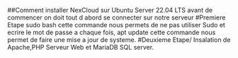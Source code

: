 ##Comment installer NexCloud sur Ubuntu Server 22.04 LTS
avant de commencer on doit tout d abord  se connecter sur notre serveur 
#Premiere Etape 
sudo bash
cette commande nous permets de ne pas utiliser Sudo et ecrire le mot de passe a chaque fois,
apt update
cette commande nous permet de faire une mise a jour de systeme.
#Deuxieme Etape/ Insalation de Apache,PHP Serveur Web et MariaDB SQL server.





